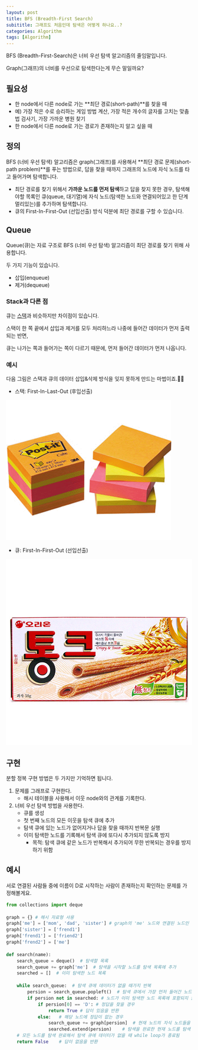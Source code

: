 ```yaml
---
layout: post
title: BFS (Breadth-First Search)
subititle: 그래프도 처음인데 탐색은 어떻게 하나요..?
categories: Algorithm
tags: [Algorithm]
---
```

BFS (Breadth-First-Search)은 너비 우선 탐색 알고리즘의 줄임말입니다.

Graph(그래프)의 너비를 우선으로 탐색한다는게 무슨 말일까요?

## 필요성

* 한 node에서 다른 node로 가는 **최단 경로(short-path)**를 찾을 때
* 예) 가장 적은 수로 승리하는 게임 방법 계산, 가장 적은 개수의 글자를 고치는 맞춤법 검사기, 가장 가까운 병원 찾기
* 한 node에서 다른 node로 가는 경로가 존재하는지 알고 싶을 때

## 정의

BFS (너비 우선 탐색) 알고리즘은 graph(그래프)를 사용해서 **최단 경로 문제(short-path problem)**를 푸는 방법으로, 답을 찾을 때까지 그래프의 노드에 자식 노드를 타고 들어가며 탐색합니다.

* 최단 경로를 찾기 위해서 **가까운 노드를 먼저 탐색**하고 답을 찾지 못한 경우, 탐색해야할 목록인 큐(queue, 대기열)에 자식 노드(탐색한 노드와 연결되어있고 한 단계 멀리있는)를  추가하며 탐색합니다. 
* 큐의 First-In-First-Out (선입선출) 방식 덕분에 최단 경로를 구할 수 있습니다.

## Queue

Queue(큐)는 자료 구조로 BFS (너비 우선 탐색) 알고리즘이 최단 경로를 찾기 위해 사용합니다.

두 가지 기능이 있습니다.

* 삽입(enqueue)
* 제거(dequeue)

### Stack과 다른 점

큐는 [스택][1]과 비슷하지만 차이점이 있습니다.

스택이 한 쪽 끝에서 삽입과 제거를 모두 처리하느라 나중에 들어간 데이터가 먼저 출력되는 반면, 

큐는 나가는 쪽과 들어가는 쪽이 다르기 때문에, 먼저 들어간 데이터가 먼저 나옵니다.

### 예시

다음 그림은 스택과 큐의 데이터 삽입&삭제 방식을 잊지 못하게 만드는 마법이죠.🧙‍♂️

* 스택: First-In-Last-Out (후입선출)

![](/assets/images/stack.jpeg)

* 큐: First-In-First-Out (선입선출)

![](/assets/images/queue.jpeg)

## 구현

분할 정복 구현 방법은 두 가지만 기억하면 됩니다.

1. 문제를 그래프로 구현한다.
   * 해시 테이블을 사용해서 이웃 node와의 관계를 기록한다.
2. 너비 우선 탐색 방법을 사용한다.
   * 큐를 생성
   * 첫 번째 노드의 모든 이웃을 탐색 큐에 추가
   * 탐색 큐에 있는 노드가 없어지거나 답을 찾을 때까지 반복문 실행
   * 이미 탐색한 노드를 기록해서 탐색 큐에 또다시 추가되지 않도록 방지
     * 목적: 탐색 큐에 같은 노드가 반복해서 추가되어 무한 반복되는 경우를 방지하기 위함

## 예시

서로 연결된 사람들 중에 이름이 D로 시작하는 사람이 존재하는지 확인하는 문제를 가정해볼게요.

```python
from collections import deque

graph = {} # 해시 자료형 사용
graph['me'] = ['mom', 'dad', 'sister'] # graph의 'me' 노드와 연결된 노드인 'mom', 'dad', 'sister'를 기록합니다.
graph['sister'] = ['frend1']
graph['frend1'] = ['friend2']
graph['frend2'] = ['me']

def search(name):
    search_queue = deque()  # 탐색할 목록
    search_queue += graph['me']  # 탐색을 시작할 노드를 탐색 목록에 추가
    searched = []  # 이미 탐색한 노드 목록

    while search_queue:  # 탐색 큐에 데이터가 없을 때가지 반복
        persion = search_queue.popleft()  # 탐색 큐에서 가장 먼저 들어간 노드를 꺼냄
        if persion not in searched: # 노드가 이미 탐색한 노드 목록에 포함되지 않는 경우에만 탐색 시작
            if persion[0] == 'D': # 정답을 찾을 경우
                return True # 답이 있음을 반환
            else:   # 해당 노드에 정답이 없는 경우
                search_queue += graph[persion]  # 현재 노드의 자식 노드들을 탐색 목록에 추가
                searched.extend(persion)    # 탐색을 완료한 현재 노드를 탐색 완료 목록에 추가
    # 모든 노드를 탐색 완료해서 탐색 큐에 데이터가 없을 때 while loop가 종료됨
    return False    # 답이 없음을 반환
```





[1]: https://dasolu.github.io/basic/2021/04/15/data-structure-stack.html


